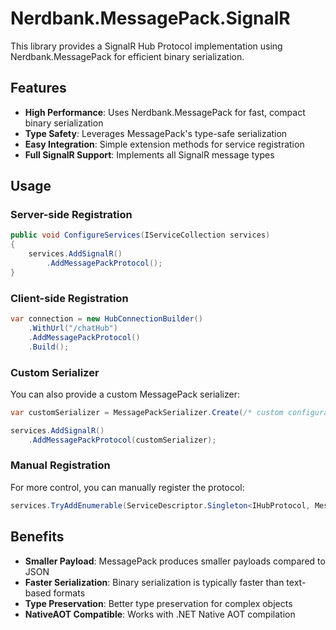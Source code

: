 # Nerdbank.MessagePack.SignalR

This library provides a SignalR Hub Protocol implementation using Nerdbank.MessagePack for efficient binary serialization.

## Features

- **High Performance**: Uses Nerdbank.MessagePack for fast, compact binary serialization
- **Type Safety**: Leverages MessagePack's type-safe serialization
- **Easy Integration**: Simple extension methods for service registration
- **Full SignalR Support**: Implements all SignalR message types

## Usage

### Server-side Registration

```csharp
public void ConfigureServices(IServiceCollection services)
{
    services.AddSignalR()
        .AddMessagePackProtocol();
}
```

### Client-side Registration

```csharp
var connection = new HubConnectionBuilder()
    .WithUrl("/chatHub")
    .AddMessagePackProtocol()
    .Build();
```

### Custom Serializer

You can also provide a custom MessagePack serializer:

```csharp
var customSerializer = MessagePackSerializer.Create(/* custom configuration */);

services.AddSignalR()
    .AddMessagePackProtocol(customSerializer);
```

### Manual Registration

For more control, you can manually register the protocol:

```csharp
services.TryAddEnumerable(ServiceDescriptor.Singleton<IHubProtocol, MessagePackHubProtocol>());
```

## Benefits

- **Smaller Payload**: MessagePack produces smaller payloads compared to JSON
- **Faster Serialization**: Binary serialization is typically faster than text-based formats
- **Type Preservation**: Better type preservation for complex objects
- **NativeAOT Compatible**: Works with .NET Native AOT compilation